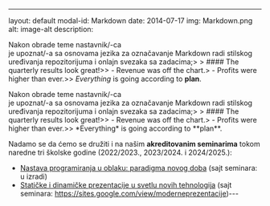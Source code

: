 ---
layout: default
modal-id: Markdown
date: 2014-07-17
img: Markdown.png
alt: image-alt
description: <p>Nakon obrade teme nastavnik/-ca <br> je upoznat/-a sa osnovama jezika za označavanje Markdown radi stilskog uređivanja repozitorijuma i onlajn svezaka sa zadacima;> > #### The quarterly results look great!>> - Revenue was off the chart.> - Profits were higher than ever.>>  *Everything* is going according to **plan**.</p>
<p>Nakon obrade teme nastavnik/-ca <br> je upoznat/-a sa osnovama jezika za označavanje Markdown radi stilskog uređivanja repozitorijuma i onlajn svezaka sa zadacima;> > #### The quarterly results look great!>> - Revenue was off the chart.> - Profits were higher than ever.>>  *Everything* is going according to **plan**.</p>

Nadamo se da ćemo se družiti i na našim **akreditovanim seminarima** tokom naredne tri školske godine (2022/2023., 2023/2024. i 2024/2025.):

* [Nastava programiranja u oblaku: paradigma novog doba](https://zuov-katalog.rs/index.php?action=page/catalog/view&id=959) (sajt seminara: u izradi)
* [Statičke i dinamičke prezentacije u svetlu novih tehnologija](https://zuov-katalog.rs/index.php?action=page/catalog/view&id=857) (sajt seminara: https://sites.google.com/view/moderneprezentacije)---



